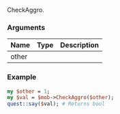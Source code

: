 CheckAggro.
### Arguments
**Name**|**Type**|**Description**
:---|:---|:---
other||

### Example

```perl
my $other = 1;
my $val = $mob->CheckAggro($other);
quest::say($val); # Returns bool
```